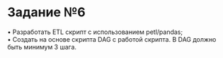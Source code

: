 <h1>Задание №6</h1>
<p>• Разработать ETL скрипт с использованием petl/pandas;<br />
• Создать на основе скрипта DAG с работой скрипта. В DAG должно быть минимум 3 шага.</p>
